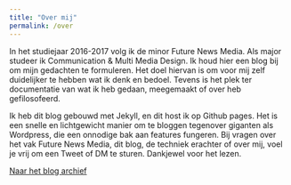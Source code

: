 ```yaml
---
title: "Over mij"
permalink: /over
---
```

In het studiejaar 2016-2017 volg ik de minor Future News Media. Als major studeer ik Communication & Multi Media Design. Ik houd hier een blog bij om mijn gedachten te formuleren. Het doel hiervan is om voor mij zelf duidelijker te hebben wat ik denk en bedoel. Tevens is het plek ter documentatie van wat ik heb gedaan, meegemaakt of over heb gefilosofeerd. 

Ik heb dit blog gebouwd met Jekyll, en dit host ik op Github pages. Het is een snelle en lichtgewicht manier om te bloggen tegenover giganten als Wordpress, die een onnodige bak aan features fungeren. Bij vragen over het vak Future News Media, dit blog, de techniek erachter of over mij, voel je vrij om een Tweet of DM te sturen. Dankjewel voor het lezen.


<a href="imightmax.github.io" class="btn btn--success">Naar het blog archief</a>
